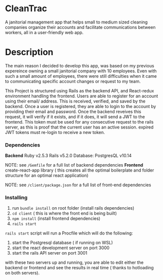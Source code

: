 # CleanTrac

A janitorial management app that helps small to medium sized cleaning companies organize their accounts and facilitate communications between workers, all in a user-friendly web app.

# Description
  The main reason I decided to develop this app, was based on my previous expereince owning a small janitorial company with 10 employees. Even with such a small amount of employees, there were still difficulties when it came to communicating specific account changes or request to my team.

  This Project is structured using Rails as the backend API, and React-redux environment handling the frontend. Users are able to register for an account using their email/ address. This is received, verified, and saved by the backend. Once a user is registered, they are able to login to the account by providing their email and password. Once the backend reveives this request, it will verify if it exists, and if it does, it will send a JWT to the frontend. This token must be used for any consecutive request to the rails server, as this is proof that the current user has an active session. expired JWT tokens must re-login to receive a new token. 

### Dependencies

**Backend**
Ruby v2.5.3
Rails v5.2.0
Database: PostgresQL  v10.14

NOTE: see ``/Gemfile`` for a full list of backend dependencies
**Frontend**
create-react-app library ( this creates all the optimal boilerplate and folder structure for an optimal react application)

NOTE: see ``/client/package.json`` for a full list of front-end dependencies

### Installing

1. run ```bundle install``` on root folder (install rails dependencies)
2. ``cd client`` ( this is where the front end is being built)
3. ``npm install`` (install frontend dependencies)
4. ``rails start``

``rails start`` script will run a Procfile which will do the following:
1. start the Postgresql database ( if running on WSL)
2. start the react development server on port 3000
3. start the rails API server on port 3001

with these two servers up and running, you are able to edit either the backend or frontend and see the results in real time ( thanks to hotloading on both servers).
